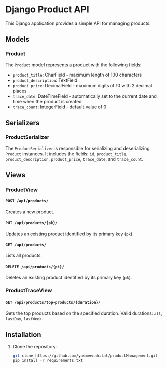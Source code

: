 # Django Product API

This Django application provides a simple API for managing products.

## Models

### Product

The `Product` model represents a product with the following fields:

- `product_title`: CharField - maximum length of 100 characters
- `product_description`: TextField
- `product_price`: DecimalField - maximum digits of 10 with 2 decimal places
- `trace_date`: DateTimeField - automatically set to the current date and time when the product is created
- `trace_count`: IntegerField - default value of 0

## Serializers

### ProductSerializer

The `ProductSerializer` is responsible for serializing and deserializing `Product` instances. It includes the fields: `id`, `product_title`, `product_description`, `product_price`, `trace_date`, and `trace_count`.

## Views

### ProductView

#### `POST /api/products/`

Creates a new product.

#### `PUT /api/products/{pk}/`

Updates an existing product identified by its primary key (`pk`).

#### `GET /api/products/`

Lists all products.

#### `DELETE /api/products/{pk}/`

Deletes an existing product identified by its primary key (`pk`).

### ProductTraceView

#### `GET /api/products/top-products/{duration}/`

Gets the top products based on the specified duration. Valid durations: `all`, `lastDay`, `lastWeek`.

## Installation

1. Clone the repository:

   ```bash
   git clone https://github.com/yasmeenahilal/productManagement.git
   pip install -r requirements.txt
